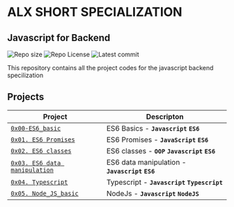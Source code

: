 # ALX SHORT SPECIALIZATION

## Javascript for Backend
![Repo size](https://img.shields.io/github/repo-size/franklinobasy/alx-backend-javascript)
![Repo License](https://img.shields.io/github/license/franklinobasy/alx-backend-javascript.svg)
![Latest commit](https://img.shields.io/github/last-commit/franklinobasy/alx-backend-javascript/master?style=round-square)

This repository contains all the project codes for the javascript backend specilization

## Projects

| Project | Descripton |
| ------- | ---------- |
| [`0x00-ES6_basic`](./0x00-ES6_basic/) | ES6 Basics - **`Javascript`** **`ES6`** |
| [`0x01. ES6 Promises`](./0x01-ES6_promise/) | ES6 Promises - **`JavaScript`** **`ES6`** |
| [`0x02. ES6 classes`](./0x02-ES6_classes/) | ES6 classes - **`OOP`** **`Javascript`** **`ES6`** |
| [`0x03. ES6 data manipulation`](./0x03-ES6_data_manipulation/) | ES6 data manipulation - **`Javascript`** **`ES6`** |
| [`0x04. Typescript`](./0x04-TypeScript/) | Typescript - **`Javascript`** **`Typescript`** |
| [`0x05. Node_JS_basic`](./0x05-Node_JS_basic/) | NodeJs - **`Javascript`** **`NodeJS`** |
